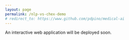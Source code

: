 ```yaml
---
layout: page
permalink: /nlp-vs-chex-demo
# redirect_to: https://www.github.com/pdpino/medical-ai
---
```


An interactive web application will be deployed soon.
